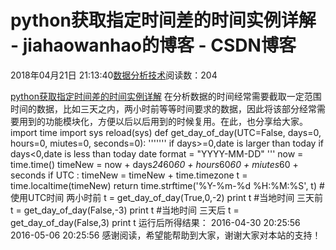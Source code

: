
# python获取指定时间差的时间实例详解 - jiahaowanhao的博客 - CSDN博客


2018年04月21日 21:13:40[数据分析技术](https://me.csdn.net/jiahaowanhao)阅读数：204


[python获取指定时间差的时间实例详解](http://cda.pinggu.org/view/25334.html)
在分析数据的时间经常需要截取一定范围时间的数据，比如三天之内，两小时前等等时间要求的数据，因此将该部分经常需要用到的功能模块化，方便以后以后用到的时候复用。在此，也分享给大家。
import time
import sys
reload(sys)
def get_day_of_day(UTC=False, days=0, hours=0, miutes=0, seconds=0):
'''''''
if days>=0,date is larger than today
if days<0,date is less than today
date format = "YYYY-MM-DD"
'''
now = time.time()
timeNew = now + days*24*60*60 + hours*60*60 + miutes*60 + seconds
if UTC :
timeNew = timeNew + time.timezone
t = time.localtime(timeNew)
return time.strftime('%Y-%m-%d %H:%M:%S', t)
\#使用UTC时间 两小时前
t = get_day_of_day(True,0,-2)
print t
\#当地时间 三天前
t = get_day_of_day(False,-3)
print t
\#当地时间 三天后
t = get_day_of_day(False,3)
print t
运行后所得结果：
2016-04-30 20:25:56
2016-05-06 20:25:56
感谢阅读，希望能帮助到大家，谢谢大家对本站的支持！

